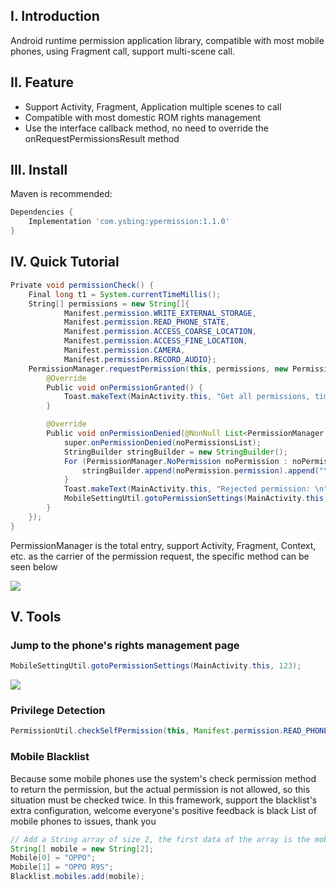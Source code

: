 ## I. Introduction
Android runtime permission application library, compatible with most mobile phones, using Fragment call, support multi-scene call.

## II. Feature
* Support Activity, Fragment, Application multiple scenes to call
* Compatible with most domestic ROM rights management
* Use the interface callback method, no need to override the onRequestPermissionsResult method

## III. Install
Maven is recommended:
``` gradle
Dependencies {
    Implementation 'com.ysbing:ypermission:1.1.0'
}
```

## IV. Quick Tutorial
``` java
Private void permissionCheck() {
    Final long t1 = System.currentTimeMillis();
    String[] permissions = new String[]{
            Manifest.permission.WRITE_EXTERNAL_STORAGE,
            Manifest.permission.READ_PHONE_STATE,
            Manifest.permission.ACCESS_COARSE_LOCATION,
            Manifest.permission.ACCESS_FINE_LOCATION,
            Manifest.permission.CAMERA,
            Manifest.permission.RECORD_AUDIO};
    PermissionManager.requestPermission(this, permissions, new PermissionManager.PermissionsListener() {
        @Override
        Public void onPermissionGranted() {
            Toast.makeText(MainActivity.this, "Get all permissions, time consuming:" + (System.currentTimeMillis() - t1), Toast.LENGTH_LONG).show();
        }

        @Override
        Public void onPermissionDenied(@NonNull List<PermissionManager.NoPermission> noPermissionsList) {
            super.onPermissionDenied(noPermissionsList);
            StringBuilder stringBuilder = new StringBuilder();
            For (PermissionManager.NoPermission noPermission : noPermissionsList) {
                stringBuilder.append(noPermission.permission).append("\n");
            }
            Toast.makeText(MainActivity.this, "Rejected permission: \n" + stringBuilder.toString(), Toast.LENGTH_LONG).show();
            MobileSettingUtil.gotoPermissionSettings(MainActivity.this, 123);
        }
    });
}
```
PermissionManager is the total entry, support Activity, Fragment, Context, etc. as the carrier of the permission request, the specific method can be seen below

![](https://github.com/ysbing/YPermission/wiki/assets/img_PermissionManager.png)

## V. Tools
### Jump to the phone's rights management page

``` java
MobileSettingUtil.gotoPermissionSettings(MainActivity.this, 123);
```

![](https://github.com/ysbing/YPermission/wiki/assets/img_MobileSettingUtil.png)
### Privilege Detection

``` java
PermissionUtil.checkSelfPermission(this, Manifest.permission.READ_PHONE_STATE);
```
### Mobile Blacklist
Because some mobile phones use the system's check permission method to return the permission, but the actual permission is not allowed, so this situation must be checked twice. In this framework, support the blacklist's extra configuration, welcome everyone's positive feedback is black List of mobile phones to issues, thank you

``` java
// Add a String array of size 2, the first data of the array is the mobile phone brand, and the second data is the phone model.
String[] mobile = new String[2];
Mobile[0] = "OPPO";
Mobile[1] = "OPPO R9S";
Blacklist.mobiles.add(mobile);
```